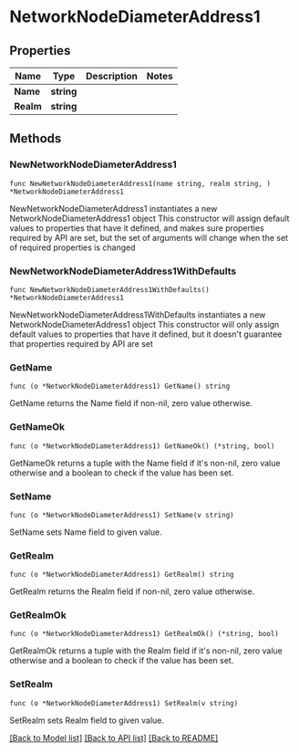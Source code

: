 # NetworkNodeDiameterAddress1

## Properties

Name | Type | Description | Notes
------------ | ------------- | ------------- | -------------
**Name** | **string** |  | 
**Realm** | **string** |  | 

## Methods

### NewNetworkNodeDiameterAddress1

`func NewNetworkNodeDiameterAddress1(name string, realm string, ) *NetworkNodeDiameterAddress1`

NewNetworkNodeDiameterAddress1 instantiates a new NetworkNodeDiameterAddress1 object
This constructor will assign default values to properties that have it defined,
and makes sure properties required by API are set, but the set of arguments
will change when the set of required properties is changed

### NewNetworkNodeDiameterAddress1WithDefaults

`func NewNetworkNodeDiameterAddress1WithDefaults() *NetworkNodeDiameterAddress1`

NewNetworkNodeDiameterAddress1WithDefaults instantiates a new NetworkNodeDiameterAddress1 object
This constructor will only assign default values to properties that have it defined,
but it doesn't guarantee that properties required by API are set

### GetName

`func (o *NetworkNodeDiameterAddress1) GetName() string`

GetName returns the Name field if non-nil, zero value otherwise.

### GetNameOk

`func (o *NetworkNodeDiameterAddress1) GetNameOk() (*string, bool)`

GetNameOk returns a tuple with the Name field if it's non-nil, zero value otherwise
and a boolean to check if the value has been set.

### SetName

`func (o *NetworkNodeDiameterAddress1) SetName(v string)`

SetName sets Name field to given value.


### GetRealm

`func (o *NetworkNodeDiameterAddress1) GetRealm() string`

GetRealm returns the Realm field if non-nil, zero value otherwise.

### GetRealmOk

`func (o *NetworkNodeDiameterAddress1) GetRealmOk() (*string, bool)`

GetRealmOk returns a tuple with the Realm field if it's non-nil, zero value otherwise
and a boolean to check if the value has been set.

### SetRealm

`func (o *NetworkNodeDiameterAddress1) SetRealm(v string)`

SetRealm sets Realm field to given value.



[[Back to Model list]](../README.md#documentation-for-models) [[Back to API list]](../README.md#documentation-for-api-endpoints) [[Back to README]](../README.md)


